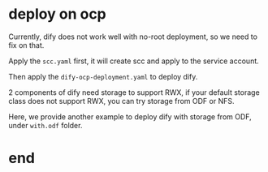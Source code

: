 # deploy on ocp

Currently, dify does not work well with no-root deployment, so we need to fix on that.

Apply the `scc.yaml` first, it will create scc and apply to the service account.

Then apply the `dify-ocp-deployment.yaml` to deploy dify.

2 components of dify need storage to support RWX, if your default storage class does not support RWX, you can try storage from ODF or NFS.

Here, we provide another example to deploy dify with storage from ODF, under `with.odf` folder.

# end
